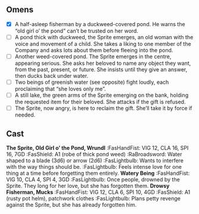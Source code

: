 ## Omens
- [x] A half-asleep fisherman by a duckweed-covered pond. He warns the “old girl o’ the pond” can’t be trusted on her word.
- [ ] A pond thick with duckweed, the Sprite emerges, an old woman with the voice and movement of a child. She takes a liking to one member of the Company and asks lots about them before fleeing into the pond.
- [ ] Another weed-covered pond. The Sprite emerges in the centre, appearing serious. She asks her beloved to name any object they want, from the past, present, or future. She insists until they give an answer, then ducks back under water.
- [ ] Two beings of greenish water (see opposite) fight loudly, each proclaiming that “she loves only me”.
- [ ] A still lake, the green arms of the Sprite emerging on the bank, holding the requested item for their beloved. She attacks if the gift is refused.
- [ ] The Sprite, now angry, is here to reclaim the gift. She’ll take it by force if needed.

## Cast
**The Sprite, Old Girl o’ the Pond, Wrundl**
:FasHandFist: VIG 12, CLA 16, SPI 16, 7GD
:FasShield: A1 (robe of thick pond weed)
:RaBroadsword: Water shaped to a blade (3d6) or arrow (2d6)
:FasLightbulb: Wants to interfere with the way things should be. 
:FasLightbulb: Feels intense love for one thing at a time before forgetting them entirely.
**Watery Being**
:FasHandFist: VIG 10, CLA 4, SPI 4, 3GD
:FasLightbulb: Once people, drowned by the Sprite. They long for her love, but she has forgotten them.
**Drowsy Fisherman, Mucks**
:FasHandFist: VIG 12, CLA 6, SPI 10, 4GD
:FasShield: A1 (rusty pot helm), patchwork clothes
:FasLightbulb: Plans petty revenge against the Sprite, but
she has already forgotten him.
